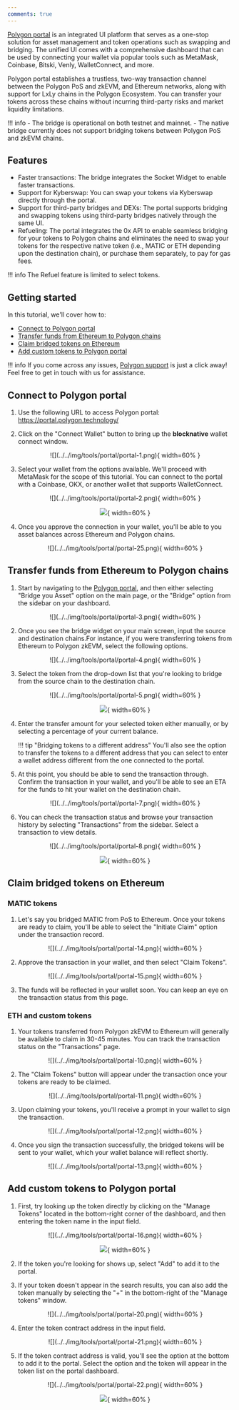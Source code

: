 ```yaml
---
comments: true
---
```


[Polygon portal](https://portal.polygon.technology/) is an integrated UI platform that serves as a one-stop solution for asset management and token operations such as swapping and bridging. The unified UI comes with a comprehensive dashboard that can be used by connecting your wallet via popular tools such as MetaMask, Coinbase, Bitski, Venly, WalletConnect, and more. 

Polygon portal establishes a trustless, two-way transaction channel between the Polygon PoS and zkEVM, and Ethereum networks, along with support for LxLy chains in the Polygon Ecosystem. You can transfer your tokens across these chains without incurring third-party risks and market liquidity limitations.

!!! info
    - The bridge is operational on both testnet and mainnet.
    - The native bridge currently does not support bridging tokens between Polygon PoS and zkEVM chains.

## Features

- Faster transactions: The bridge integrates the Socket Widget to enable faster transactions.
- Support for Kyberswap: You can swap your tokens via Kyberswap directly through the portal.
- Support for third-party bridges and DEXs: The portal supports bridging and swapping tokens using third-party bridges natively through the same UI.
- Refueling: The portal integrates the 0x API to enable seamless bridging for your tokens to Polygon chains and eliminates the need to swap your tokens for the respective native token (i.e., MATIC or ETH depending upon the destination chain), or purchase them separately, to pay for gas fees.

!!! info
    The Refuel feature is limited to select tokens.

## Getting started

In this tutorial, we'll cover how to:

- [Connect to Polygon portal](#connect-to-polygon-portal)
- [Transfer funds from Ethereum to Polygon chains](#transfer-funds-from-ethereum-to-polygon-chains)
- [Claim bridged tokens on Ethereum](#claim-bridged-tokens-on-ethereum)
- [Add custom tokens to Polygon portal](#add-custom-tokens-to-polygon-portal)

!!! info
    If you come across any issues, [Polygon support](https://support.polygon.technology/support/home) is just a click away! Feel free to get in touch with us for assistance.

## Connect to Polygon portal

1. Use the following URL to access Polygon portal: https://portal.polygon.technology/

2. Click on the "Connect Wallet" button to bring up the **blocknative** wallet connect window.

    <center>
    ![](../../img/tools/portal/portal-1.png){ width=60% }
    </center>

3. Select your wallet from the options available. We'll proceed with MetaMask for the scope of this tutorial. You can connect to the portal with a Coinbase, OKX, or another wallet that supports WalletConnect.

    <center>
    ![](../../img/tools/portal/portal-2.png){ width=60% }

    ![](../../img/tools/portal/portal-24.png){ width=60% }
    </center>

4. Once you approve the connection in your wallet, you'll be able to you asset balances across Ethereum and Polygon chains.

    <center>
    ![](../../img/tools/portal/portal-25.png){ width=60% }
    </center>

## Transfer funds from Ethereum to Polygon chains

1. Start by navigating to the [Polygon portal](https://portal.polygon.technology/), and then either selecting "Bridge you Asset" option on the main page, or the "Bridge" option from the sidebar on your dashboard.

    <center>
    ![](../../img/tools/portal/portal-3.png){ width=60% }
    </center>

2. Once you see the bridge widget on your main screen, input the source and destination chains.For instance, if you were transferring tokens from Ethereum to Polygon zkEVM, select the following options.

    <center>
    ![](../../img/tools/portal/portal-4.png){ width=60% }
    </center>

3. Select the token from the drop-down list that you're looking to bridge from the source chain to the destination chain.

    <center>
    ![](../../img/tools/portal/portal-5.png){ width=60% }

    ![](../../img/tools/portal/portal-6.png){ width=60% }
    </center>

4. Enter the transfer amount for your selected token either manually, or by selecting a percentage of your current balance.

    !!! tip "Bridging tokens to a different address"
        You'll also see the option to transfer the tokens to a different address that you can select to enter a wallet address different from the one connected to the portal.

5. At this point, you should be able to send the transaction through. Confirm the transaction in your wallet, and you'll be able to see an ETA for the funds to hit your wallet on the destination chain.

    <center>
    ![](../../img/tools/portal/portal-7.png){ width=60% }
    </center>

6. You can check the transaction status and browse your transaction history by selecting "Transactions" from the sidebar. Select a transaction to view details.

    <center>
    ![](../../img/tools/portal/portal-8.png){ width=60% }

    ![](../../img/tools/portal/portal-9.png){ width=60% }
    </center>

## Claim bridged tokens on Ethereum

### MATIC tokens

1. Let's say you bridged MATIC from PoS to Ethereum. Once your tokens are ready to claim, you'll be able to select the "Initiate Claim" option under the transaction record.

    <center>
    ![](../../img/tools/portal/portal-14.png){ width=60% }
    </center>

2. Approve the transaction in your wallet, and then select "Claim Tokens".

    <center>
    ![](../../img/tools/portal/portal-15.png){ width=60% }
    </center>

3. The funds will be reflected in your wallet soon. You can keep an eye on the transaction status from this page.

### ETH and custom tokens

1. Your tokens transferred from Polygon zkEVM to Ethereum will generally be available to claim in 30-45 minutes. You can track the transaction status on the "Transactions" page.

    <center>
    ![](../../img/tools/portal/portal-10.png){ width=60% }
    </center>

2. The "Claim Tokens" button will appear under the transaction once your tokens are ready to be claimed.

    <center>
    ![](../../img/tools/portal/portal-11.png){ width=60% }
    </center>

3. Upon claiming your tokens, you'll receive a prompt in your wallet to sign the transaction.

    <center>
    ![](../../img/tools/portal/portal-12.png){ width=60% }
    </center>

4. Once you sign the transaction successfully, the bridged tokens will be sent to your wallet, which your wallet balance will reflect shortly.

    <center>
    ![](../../img/tools/portal/portal-13.png){ width=60% }
    </center>

## Add custom tokens to Polygon portal

1. First, try looking up the token directly by clicking on the "Manage Tokens" located in the bottom-right corner of the dashboard, and then entering the token name in the input field.

    <center>
    ![](../../img/tools/portal/portal-16.png){ width=60% }

    ![](../../img/tools/portal/portal-26.png){ width=60% }
    </center>

2. If the token you're looking for shows up, select "Add" to add it to the portal.

3. If your token doesn't appear in the search results, you can also add the token manually by selecting the "+" in the bottom-right of the "Manage tokens" window.

    <center>
    ![](../../img/tools/portal/portal-20.png){ width=60% }
    </center>

4. Enter the token contract address in the input field.

    <center>
    ![](../../img/tools/portal/portal-21.png){ width=60% }
    </center>

5. If the token contract address is valid, you'll see the option at the bottom to add it to the portal. Select the option and the token will appear in the token list on the portal dashboard.

    <center>
    ![](../../img/tools/portal/portal-22.png){ width=60% }

    ![](../../img/tools/portal/portal-23.png){ width=60% }
    </center>

